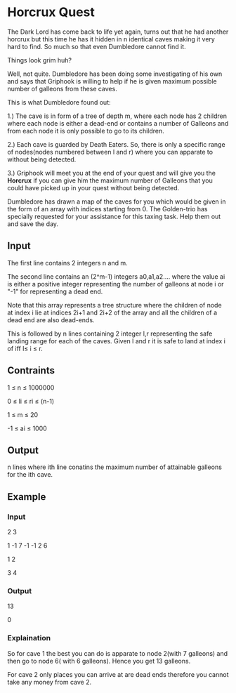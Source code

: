 # Horcrux Quest
The Dark Lord has come back to life yet again, turns out that he had another horcrux but this time he has it hidden in n identical caves making it very hard to find. So much so that even Dumbledore cannot find it.

Things look grim huh? 

Well, not quite. Dumbledore has been doing some investigating of his own and says that Griphook is willing to help if he is given maximum possible number of galleons from these caves.

This is what Dumbledore found out:

1.)  The cave is in form of a tree of depth m, where each node has 2 children where each node is either a dead-end or contains a number of Galleons and from each node it is only possible to go to its children.

2.)  Each cave is guarded by Death Eaters. So, there is only a specific range of nodes(nodes numbered between l and r) where you can apparate to without being detected.

3.)  Griphook will meet you at the end of your quest and will give you the **Horcrux** if you can give him the maximum number of Galleons that you could have picked up in your quest without being detected.


Dumbledore has drawn a map of the caves for you which would be given in the form of an array with indices starting from 0.
The Golden-trio has specially requested for your assistance for this taxing task. Help them out and save the day.

## Input
The first line contains 2 integers n and m.

The second line contains an (2^m-1) integers a0,a1,a2.... where the value ai is either a positive integer representing the number of galleons at node i or "-1" for representing a dead end.

Note that this array represents a tree structure where the children of node at index i lie at indices 2i+1 and 2i+2 of the array and all the children of a dead end are also dead-ends. 

This is followed by n lines containing 2 integer l,r representing the safe landing range for each of the caves. Given l and r it is safe to land at index i of iff l≤ i ≤ r.

## Contraints
1 ≤ n ≤ 1000000

0 ≤ li ≤ ri ≤ (n-1) 
 
1 ≤ m ≤ 20

-1 ≤ ai ≤ 1000

## Output
n lines where ith line conatins the maximum number of attainable galleons for the ith cave.

## Example
### Input
2 3

1 -1 7 -1 -1 2 6

1 2

3 4

### Output
13

0
### Explaination

 So for cave 1 the best you can do is apparate to node 2(with 7 galleons) and then go to node 6( with 6 galleons). Hence you get 13 galleons.
  
 For cave 2 only places you can arrive at are dead ends therefore you cannot take any money from  cave 2.
  

